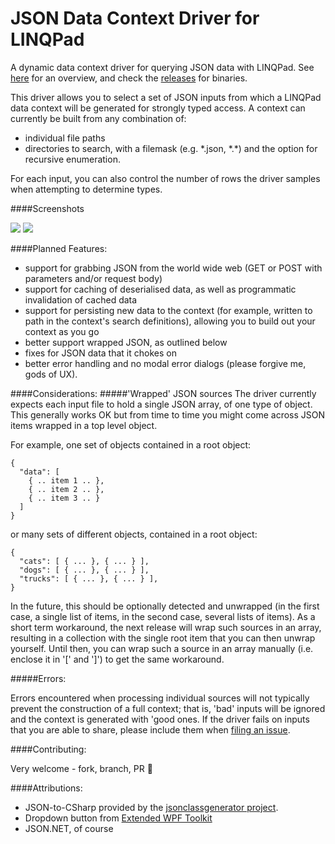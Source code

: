 # JSON Data Context Driver for LINQPad

A dynamic data context driver for querying JSON data with LINQPad. See [here](http://ryandavis.io/a-json-data-context-driver-for-linqpad/) for an overview, and check the [releases](https://github.com/rdavisau/jsondatacontext-linqpad/releases) for binaries.

This driver allows you to select a set of JSON inputs from which a LINQPad data context will be generated for strongly typed access. A context can currently be built from any combination of: 

- individual file paths
- directories to search, with a filemask (e.g. \*.json, \*.\*) and the option for recursive enumeration.

For each input, you can also control the number of rows the driver samples when attempting to determine types.

####Screenshots

![](http://ryandavis.io/content/images/2015/06/cxn_dialog.png)
![](http://ryandavis.io/content/images/2015/06/json_context-1.png)

####Planned Features:

* support for grabbing JSON from the world wide web (GET or POST with parameters and/or request body)
* support for caching of deserialised data, as well as programmatic invalidation of cached data
* support for persisting new data to the context (for example, written to path in the context's search definitions), allowing you to build out your context as you go
* better support wrapped JSON, as outlined below
* fixes for JSON data that it chokes on
* better error handling and no modal error dialogs (please forgive me, gods of UX).

####Considerations:
#####'Wrapped' JSON sources
The driver currently expects each input file to hold a single JSON array, of one type of object. This generally works OK but from time to time you might come across JSON items wrapped in a top level object. 

For example, one set of objects contained in a root object:
```
{
  "data": [
    { .. item 1 .. },
    { .. item 2 .. },
    { .. item 3 .. }
  ]
}
```
or many sets of different objects, contained in a root object:
```
{
  "cats": [ { ... }, { ... } ],
  "dogs": [ { ... }, { ... } ],
  "trucks": [ { ... }, { ... } ],
}
```
In the future, this should be optionally detected and unwrapped (in the first case, a single list of items, in the second case, several lists of items). As a short term workaround, the next release will wrap such sources in an array, resulting in a collection with the single root item that you can then unwrap yourself. Until then, you can wrap such a source in an array manually (i.e. enclose it in '[' and ']') to get the same workaround. 

#####Errors:

Errors encountered when processing individual sources will not typically prevent the construction of a full context; that is, 'bad' inputs will be ignored and the context is generated with 'good ones. If the driver fails on inputs that you are able to share, please include them when [filing an issue](https://github.com/rdavisau/jsondatacontext-linqpad/issues).

####Contributing:

Very welcome - fork, branch, PR :star2:

####Attributions:
* JSON-to-CSharp provided by the [jsonclassgenerator project](http://jsonclassgenerator.codeplex.com/).
* Dropdown button from [Extended WPF Toolkit](http://wpftoolkit.codeplex.com/)
* JSON.NET, of course
